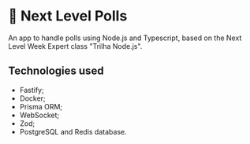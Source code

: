 # :rocket: Next Level Polls

An app to handle polls using Node.js and Typescript, based on the Next Level Week Expert class "Trilha Node.js".

## Technologies used

- Fastify;
- Docker;
- Prisma ORM;
- WebSocket;
- Zod;
- PostgreSQL and Redis database.
